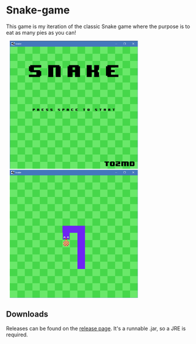 # Snake-game
 This game is my iteration of the classic Snake game where the purpose is to eat as many pies as you can!
 
 <div>
    <img width="350px" height="350px" hspace="10" src="images/mainmenu.png">
    <img width="350px" height="350px" hspace="10" src="images/gamescreen.png">
</div>

## Downloads
Releases can be found on the [release page](https://github.com/tozmd/Snake-game/releases/tag/v1.0). It's a runnable .jar, so a JRE is required.
